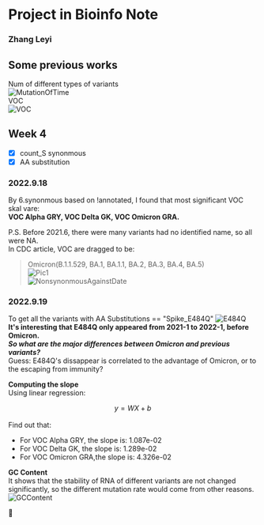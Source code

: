 # Project in Bioinfo Note
### Zhang Leyi

## Some previous works   
Num of different types of variants   
![MutationOfTime](https://github.com/KirakiraZLY/Variants-and-mutation-rate-in-SARS-Cov2/blob/main/Img/Mutations%20during%20time.png?raw=true)   
VOC   
![VOC](https://github.com/KirakiraZLY/Variants-and-mutation-rate-in-SARS-Cov2/blob/main/Img/VOC.png?raw=true)
## Week 4
-[x] count_S synonmous   
-[x] AA substitution
### 2022.9.18
By 6.synonmous based on !annotated, I found that most significant VOC skal vare:   
**VOC Alpha GRY, VOC Delta GK, VOC Omicron GRA.**  

P.S. Before 2021.6, there were many variants had no identified name, so all were NA.   
In CDC article, VOC are dragged to be: 
> Omicron(B.1.1.529, BA.1, BA.1.1, BA.2, BA.3, BA.4, BA.5)   
![Pic1](https://github.com/KirakiraZLY/Variants-and-mutation-rate-in-SARS-Cov2/blob/main/Img/Synonmous%20against%20date.png?raw=true)   
![NonsynonmousAgainstDate](https://github.com/KirakiraZLY/Variants-and-mutation-rate-in-SARS-Cov2/blob/main/Img/Non%20Synonmous%20against%20date.png?raw=true)
### 2022.9.19   
To get all the variants with AA Substitutions == "Spike_E484Q"
![E484Q](https://github.com/KirakiraZLY/Variants-and-mutation-rate-in-SARS-Cov2/blob/main/Img/Spike_E484Q_Synonmous.png?raw=true)   
**It's interesting that E484Q only appeared from 2021-1 to 2022-1, before Omicron.**   
***So what are the major differences between Omicron and previous variants?***   
Guess: E484Q's dissappear is correlated to the advantage of Omicron, or to the escaping from immunity?
   
**Computing the slope**  
Using linear regression:<center> $y=WX+b$</center>    
Find out that:   
- For VOC Alpha GRY,  the slope is: 1.087e-02
- For VOC Delta GK,   the slope is: 1.289e-02
- For VOC Omicron GRA,the slope is: 4.326e-02
   

**GC Content**    
It shows that the stability of RNA of different variants are not changed significantly, so the different mutation rate would come from other reasons.
![GCContent](https://github.com/KirakiraZLY/Variants-and-mutation-rate-in-SARS-Cov2/blob/main/Img/GCContent.png?raw=true)   

🐰